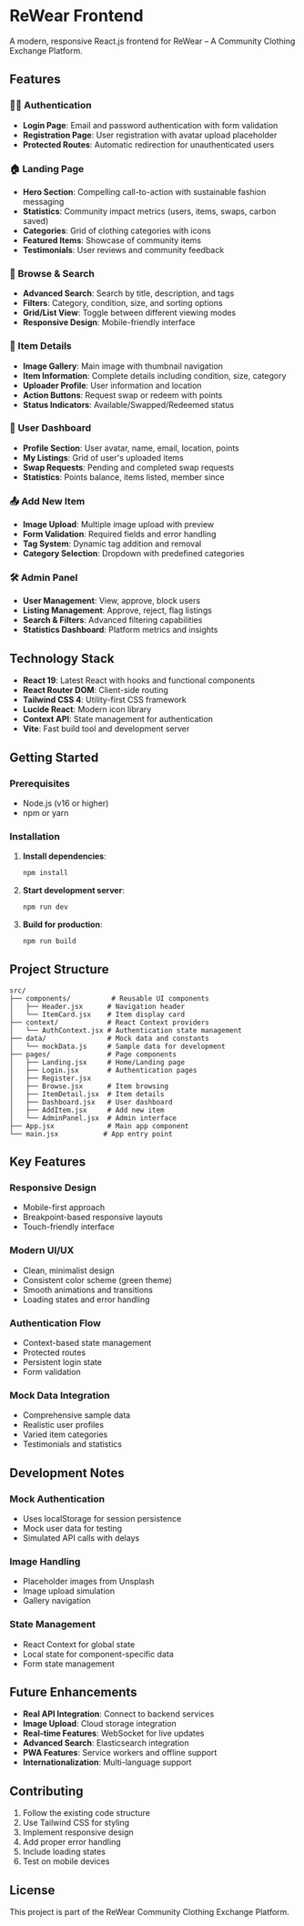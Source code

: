 # ReWear Frontend

A modern, responsive React.js frontend for ReWear – A Community Clothing Exchange Platform.

## Features

### 🧑‍💻 Authentication
- **Login Page**: Email and password authentication with form validation
- **Registration Page**: User registration with avatar upload placeholder
- **Protected Routes**: Automatic redirection for unauthenticated users

### 🏠 Landing Page
- **Hero Section**: Compelling call-to-action with sustainable fashion messaging
- **Statistics**: Community impact metrics (users, items, swaps, carbon saved)
- **Categories**: Grid of clothing categories with icons
- **Featured Items**: Showcase of community items
- **Testimonials**: User reviews and community feedback

### 📣 Browse & Search
- **Advanced Search**: Search by title, description, and tags
- **Filters**: Category, condition, size, and sorting options
- **Grid/List View**: Toggle between different viewing modes
- **Responsive Design**: Mobile-friendly interface

### 📄 Item Details
- **Image Gallery**: Main image with thumbnail navigation
- **Item Information**: Complete details including condition, size, category
- **Uploader Profile**: User information and location
- **Action Buttons**: Request swap or redeem with points
- **Status Indicators**: Available/Swapped/Redeemed status

### 👤 User Dashboard
- **Profile Section**: User avatar, name, email, location, points
- **My Listings**: Grid of user's uploaded items
- **Swap Requests**: Pending and completed swap requests
- **Statistics**: Points balance, items listed, member since

### 📤 Add New Item
- **Image Upload**: Multiple image upload with preview
- **Form Validation**: Required fields and error handling
- **Tag System**: Dynamic tag addition and removal
- **Category Selection**: Dropdown with predefined categories

### 🛠️ Admin Panel
- **User Management**: View, approve, block users
- **Listing Management**: Approve, reject, flag listings
- **Search & Filters**: Advanced filtering capabilities
- **Statistics Dashboard**: Platform metrics and insights

## Technology Stack

- **React 19**: Latest React with hooks and functional components
- **React Router DOM**: Client-side routing
- **Tailwind CSS 4**: Utility-first CSS framework
- **Lucide React**: Modern icon library
- **Context API**: State management for authentication
- **Vite**: Fast build tool and development server

## Getting Started

### Prerequisites
- Node.js (v16 or higher)
- npm or yarn

### Installation

1. **Install dependencies**:
   ```bash
   npm install
   ```

2. **Start development server**:
   ```bash
   npm run dev
   ```

3. **Build for production**:
   ```bash
   npm run build
   ```

## Project Structure

```
src/
├── components/          # Reusable UI components
│   ├── Header.jsx      # Navigation header
│   └── ItemCard.jsx    # Item display card
├── context/            # React Context providers
│   └── AuthContext.jsx # Authentication state management
├── data/               # Mock data and constants
│   └── mockData.js     # Sample data for development
├── pages/              # Page components
│   ├── Landing.jsx     # Home/Landing page
│   ├── Login.jsx       # Authentication pages
│   ├── Register.jsx
│   ├── Browse.jsx      # Item browsing
│   ├── ItemDetail.jsx  # Item details
│   ├── Dashboard.jsx   # User dashboard
│   ├── AddItem.jsx     # Add new item
│   └── AdminPanel.jsx  # Admin interface
├── App.jsx             # Main app component
└── main.jsx           # App entry point
```

## Key Features

### Responsive Design
- Mobile-first approach
- Breakpoint-based responsive layouts
- Touch-friendly interface

### Modern UI/UX
- Clean, minimalist design
- Consistent color scheme (green theme)
- Smooth animations and transitions
- Loading states and error handling

### Authentication Flow
- Context-based state management
- Protected routes
- Persistent login state
- Form validation

### Mock Data Integration
- Comprehensive sample data
- Realistic user profiles
- Varied item categories
- Testimonials and statistics

## Development Notes

### Mock Authentication
- Uses localStorage for session persistence
- Mock user data for testing
- Simulated API calls with delays

### Image Handling
- Placeholder images from Unsplash
- Image upload simulation
- Gallery navigation

### State Management
- React Context for global state
- Local state for component-specific data
- Form state management

## Future Enhancements

- **Real API Integration**: Connect to backend services
- **Image Upload**: Cloud storage integration
- **Real-time Features**: WebSocket for live updates
- **Advanced Search**: Elasticsearch integration
- **PWA Features**: Service workers and offline support
- **Internationalization**: Multi-language support

## Contributing

1. Follow the existing code structure
2. Use Tailwind CSS for styling
3. Implement responsive design
4. Add proper error handling
5. Include loading states
6. Test on mobile devices

## License

This project is part of the ReWear Community Clothing Exchange Platform.
